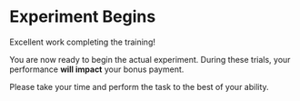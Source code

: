 # Experiment Begins 

Excellent work completing the training! 

You are now ready to begin the actual experiment. During these trials, your performance **will impact** your bonus payment. 

Please take your time and perform the task to the best of your ability. 